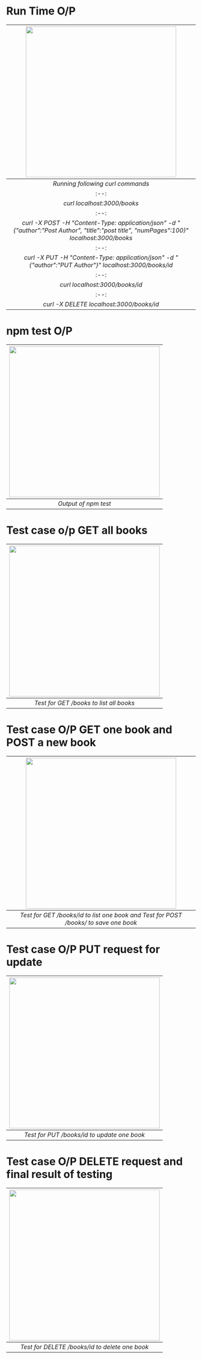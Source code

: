 # Run Time O/P

| <img src="https://github.com/illinoistech-itm/bpatel68/blob/master/itmd-562/week-09/images/pic1.jpg" alt="" style="width: 400px;"/> |
|:--:| 
| *Running following curl commands* |
|:--:|
| *curl localhost:3000/books* |
|:--:|
| *curl -X POST -H "Content-Type: application/json" -d "{\"author\":\"Post Author\", \"title\":\"post title\", \"numPages\":100}" localhost:3000/books* |
|:--:|
| *curl -X PUT -H "Content-Type: application/json" -d "{\"author\":\"PUT Author\"}" localhost:3000/books/id* |
|:--:|
| *curl localhost:3000/books/id* |
|:--:|
| *curl -X DELETE localhost:3000/books/id* |


# npm test O/P

| <img src="https://github.com/illinoistech-itm/bpatel68/blob/master/itmd-562/week-09/images/pic2.jpg" alt="" style="width: 400px;"/> |
|:--:| 
| *Output of npm test* |


# Test case o/p GET all books

| <img src="https://github.com/illinoistech-itm/bpatel68/blob/master/itmd-562/week-09/images/pic3.jpg" alt="" style="width: 400px;"/> |
|:--:| 
| *Test for GET /books to list all books* |



# Test case O/P GET one book and POST a new book

| <img src="https://github.com/illinoistech-itm/bpatel68/blob/master/itmd-562/week-09/images/pic4.jpg" alt="" style="width: 400px;"/> |
|:--:| 
| *Test for GET /books/id to list one book and Test for POST /books/ to save one book* |



# Test case O/P PUT request for update

| <img src="https://github.com/illinoistech-itm/bpatel68/blob/master/itmd-562/week-09/images/pic5.jpg" alt="" style="width: 400px;"/> |
|:--:| 
| *Test for PUT /books/id to update one book* |




# Test case O/P DELETE request and final result of testing

| <img src="https://github.com/illinoistech-itm/bpatel68/blob/master/itmd-562/week-09/images/pic6.jpg" alt="" style="width: 400px;"/> |
|:--:| 
| *Test for DELETE /books/id to delete one book* |